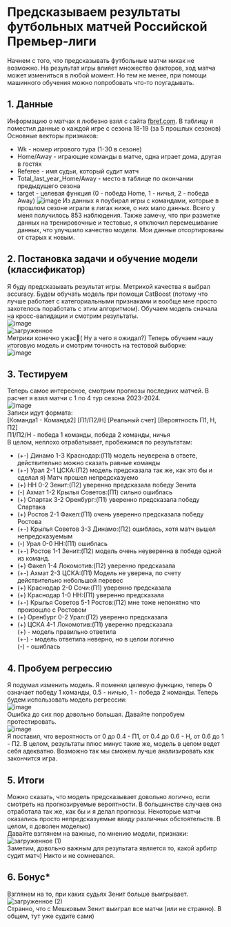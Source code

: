 #  Предсказываем результаты футбольных матчей Российской Премьер-лиги

Начнем с того, что предсказывать футбольные матчи никак не возможно. На результат игры влияет множество факторов, ход матча может измениться в любой момент. 
Но тем не менее, при помощи машинного обучения можно попробовать что-то поугадывать.

## 1. Данные
Информацию о матчах я любезно взял с сайта [fbref.com](https://fbref.com/). В таблицу я поместил данные о каждой игре с сезона 18-19 (за 5 прошлых сезонов)
<br>Основные векторы признаков:
* Wk - номер игрового тура (1-30 в сезоне)
* Home/Away - играющие команды в матче, одна играет дома, другая в гостях
* Referee - имя судьи, который судит матч
* Total_last_year_Home/Away - место в таблице по окончании предыдущего сезона
* target - целевая функция (0 - победа Home, 1 - ничья, 2 - победа Away)
![image](https://github.com/daniil-dushenev/soccer_predict/assets/44606552/7d0fbfe5-5749-4c16-a2c6-8edef176f964)
Из данных я поубирал игры с командами, которые в прошлом сезоне играли в лигах ниже,
о них мало данных. Всего у меня получилось 853 наблюдения. Также замечу, что при разметке данных на тренировочные и тестовые,
я отключил перемешивание данных, что улучшило качество модели. Мои данные отсортированы от старых к новым.

## 2. Постановка задачи и обучение модели (классификатор)
Я буду предсказывать результат игры. Метрикой качества я выбрал accuracy. 
Будем обучать модель при помощи CatBoost (потому что лучше работает с категориальными признаками
 и вообще мне просто захотелось поработать с этим алгоритмом). Обучаем модель сначала на 
 кросс-валидации и смотрим результаты. <br>
 ![image](https://github.com/daniil-dushenev/soccer_predict/assets/44606552/2512425c-d428-4767-b2cb-6b0d76556bac)
<br>
![загруженное](https://github.com/daniil-dushenev/soccer_predict/assets/44606552/c0724e98-7162-4188-812a-20cedd2bb3d1)
<br>
Метрики конечно ужас:see_no_evil:( Ну а чего я ожидал?)
Теперь обучаем нашу итоговую модель и смотрим точность на тестовой выборке: <br>
![image](https://github.com/daniil-dushenev/soccer_predict/assets/44606552/7f586f18-9c95-47f7-85b8-61a0545caed3)

## 3. Тестируем

Теперь самое интересное, смотрим прогнозы последних матчей. В расчет я взял
матчи с 1 по 4 тур сезона 2023-2024. <br>
![image](https://github.com/daniil-dushenev/soccer_predict/assets/44606552/7ac94d8d-f959-4f9f-815a-44baf712196d)
<br>
Записи идут формата: <br>[Команда1 - Команда2] [П1/П2/Н] [Реальный счет] [Вероятность П1, Н, П2]
<br>
П1/П2/Н - победа 1 команды, победа 2 команды, ничья<br>
В целом, неплохо отрабатывает, пробежимся по результатам:
* (+-) Динамо 1-3 Краснодар:(П1) модель неуверена в ответе, действительно можно сказать равные команды
* (+-) Урал 2-1 ЦСКА:(П2) модель предсказала так же, как это бы и сделал я) Матч прошел непредсказуемо
* (+) НН 0-2 Зенит:(П2) уверенно предсказала победу Зенита
* (-) Ахмат 1-2 Крылья Советов:(П1) сильно ошиблась
* (+) Спартак 3-2 Оренбург:(П1) уверенно предсказала победу Спартака
* (+) Ростов 2-1 Факел:(П1) очень уверенно предсказала победу Ростова
* (+-) Крылья Советов 3-3 Динамо:(П2) ошиблась, хотя матч вышел непредсказуемым
* (-) Урал 0-0 НН:(П1) ошиблась
* (+-) Ростов 1-1 Зенит:(П2) модель очень неуверенна в победе одной из команд.
* (+) Факел 1-4 Локомотив:(П2) уверенно предсказала
* (+-) Ахмат 2-3 ЦСКА:(П1) Модель не уверена, по счету действительно небольшой перевес
* (+) Краснодар 2-0 Сочи:(П1) уверенно предсказала
* (+) Краснодар 1-0 НН:(П1) уверенно предсказала
* (+-) Крылья Советов 5-1 Ростов:(П2) мне тоже непонятно что произошло с Ростовом
* (+) Оренбург 0-2 Урал:(П2) уверенно предсказала
* (+) ЦСКА 4-1 Локомотив:(П1) уверенно предсказала
  <br>
(+) - модель правильно ответила<br>
(+-) - модель ответила неверно, но в целом логично<br>
(-) - ошиблась<br>

## 4. Пробуем регрессию
Я подумал изменить модель. Я поменял целевую функцию, теперь 0 означает победу 1 команды, 0.5 - ничью, 1 - победа 2 команды.
Теперь будем использовать модель регрессии: <br>
![image](https://github.com/daniil-dushenev/soccer_predict/assets/44606552/3c22ffb0-0799-4617-9293-0f61c7c576ae)
<br>Ошибка до сих пор довольно большая. Давайте попробуем протестировать. <br>
![image](https://github.com/daniil-dushenev/soccer_predict/assets/44606552/33aba07e-6863-4c01-b073-facd05b71336)
<br>Я поставил, что вероятность от 0 до 0.4 - П1, от 0.4 до 0.6 - Н, от 0.6 до 1 - П2. В целом, результаты плюс минус такие же,
модель в целом ведет себя адекватно. Возможно так мы сможем лучше анализировать как закончится игра.

## 5. Итоги

Можно сказать, что модель предсказывает довольно логично, если смотреть на 
прогнозируемые вероятности. В большинстве случаев она отработала так же, как бы и я 
делал прогнозы. Некоторые матчи оказались просто непредсказуемые ввиду различных обстоятельств.
В целом, я доволен моделью) <br>Давайте взглянем на важные, по мнению модели, признаки:<br>
![загруженное (1)](https://github.com/daniil-dushenev/soccer_predict/assets/44606552/7e31b84c-a833-4156-8106-bc53ae5d439c)
<br>Заметим, довольно важным
для результата является то, какой арбитр судит матч) Никто и не сомневался.

## 6. Бонус*

Взглянем на то, при каких судьях Зенит больше выигрывает. <br>
![загруженное (2)](https://github.com/daniil-dushenev/soccer_predict/assets/44606552/1c1e2d67-b69a-4afc-9ea1-a09a15de1153)
<br>
Странно, что с Мешковым Зенит выиграл все матчи (или не странно). В общем, тут
уже судите сами)
